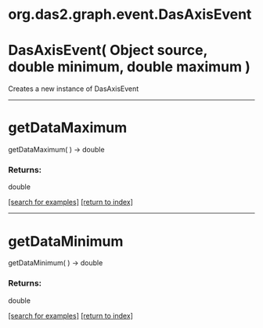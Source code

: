 # org.das2.graph.event.DasAxisEvent



# DasAxisEvent( Object source, double minimum, double maximum )
Creates a new instance of DasAxisEvent

***
<a name="getDataMaximum"></a>
# getDataMaximum
getDataMaximum(  ) &rarr; double



### Returns:
double


<a href="https://github.com/autoplot/dev/search?q=getDataMaximum&unscoped_q=getDataMaximum">[search for examples]</a>
<a href="https://github.com/autoplot/documentation/blob/master/javadoc/index-all.md">[return to index]</a>

***
<a name="getDataMinimum"></a>
# getDataMinimum
getDataMinimum(  ) &rarr; double



### Returns:
double


<a href="https://github.com/autoplot/dev/search?q=getDataMinimum&unscoped_q=getDataMinimum">[search for examples]</a>
<a href="https://github.com/autoplot/documentation/blob/master/javadoc/index-all.md">[return to index]</a>

